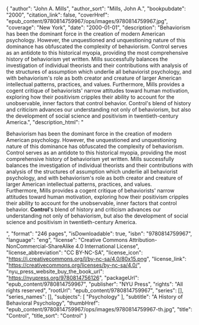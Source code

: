 {
  "author": "John A. Mills",
  "author_sort": "Mills, John A.",
  "bookpubdate": "2000",
  "citation_link": false,
  "coverHref": "epub_content/9780814759967/ops/images/9780814759967.jpg",
  "coverage": "New York",
  "date": "2000-01-01",
  "description": "Behaviorism has been the dominant force in the creation of modern American psychology. However, the unquestioned and unquestioning nature of this dominance has obfuscated the complexity of behaviorism. Control serves as an antidote to this historical myopia, providing the most comprehensive history of behaviorism yet written. Mills successfully balances the investigation of individual theorists and their contributions with analysis of the structures of assumption which underlie all behaviorist psychology, and with behaviorism's role as both creator and creature of larger American intellectual patterns, practices, and values. Furthermore, Mills provides a cogent critique of behaviorists' narrow attitudes toward human motivation, exploring how their positivism cripples their ability to account for the unobservable, inner factors that control behavior. Control's blend of history and criticism advances our understanding not only of behaviorism, but also the development of social science and positivism in twentieth-century America.",
  "description_html": "<p>Behaviorism has been the dominant force in the creation of modern American psychology. However, the unquestioned and unquestioning nature of this dominance has obfuscated the complexity of behaviorism.<br> Control serves as an antidote to this historical myopia, providing the most comprehensive history of behaviorism yet written. Mills successfully balances the investigation of individual theorists and their contributions with analysis of the structures of assumption which underlie all behaviorist psychology, and with behaviorism's role as both creator and creature of larger American intellectual patterns, practices, and values.<br> Furthermore, Mills provides a cogent critique of behaviorists' narrow attitudes toward human motivation, exploring how their positivism cripples their ability to account for the unobservable, inner factors that control behavior. <b>Control</b>'s blend of history and criticism advances our understanding not only of behaviorism, but also the development of social science and positivism in twentieth-century America.</p>",
  "format": "246 pages",
  "isDownloadable": true,
  "isbn": "9780814759967",
  "language": "eng",
  "license": "Creative Commons Attribution-NonCommercial-ShareAlike 4.0 International License",
  "license_abbreviation": "CC BY-NC-SA",
  "license_icon": "https://i.creativecommons.org/l/by-nc-sa/4.0/80x15.png",
  "license_link": "https://creativecommons.org/licenses/by-nc-sa/4.0/",
  "nyu_press_website_buy_the_book_url": "https://nyupress.org/9780814756126",
  "packageUrl": "epub_content/9780814759967",
  "publisher": "NYU Press",
  "rights": "All rights reserved",
  "rootUrl": "epub_content/9780814759967",
  "series": [],
  "series_names": [],
  "subjects": [
    "Psychology"
  ],
  "subtitle": "A History of Behavioral Psychology",
  "thumbHref": "epub_content/9780814759967/ops/images/9780814759967-th.jpg",
  "title": "Control",
  "title_sort": "Control"
}
